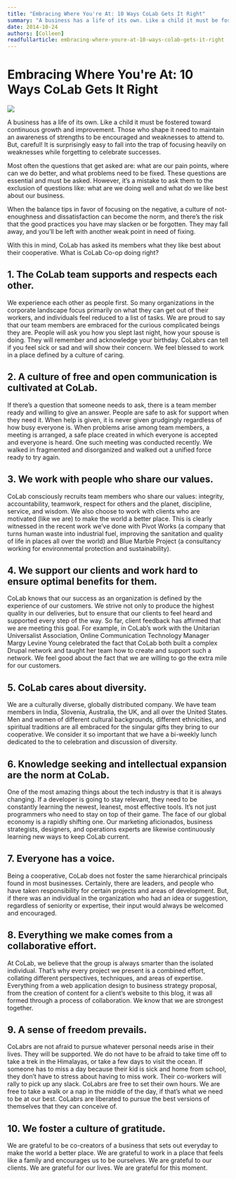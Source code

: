 ```yaml
---
title: "Embracing Where You're At: 10 Ways CoLab Gets It Right"
summary: "A business has a life of its own. Like a child it must be fostered toward continuous growth and improvement. Those who shape it need to maintain an awareness of strengths to be encouraged and weaknesses to attend to. But, careful! It is surprisingly easy to fall into the trap of focusing heavily on weaknesses while forgetting to celebrate successes."
date: 2014-10-24
authors: [Colleen]
readfullarticle: embracing-where-youre-at-10-ways-colab-gets-it-right
---
```


# Embracing Where You're At: 10 Ways CoLab Gets It Right

<img src="/assets/img/blog/2014-10-24.jpg" class="center-element">

A business has a life of its own. Like a child it must be fostered toward continuous growth and improvement. Those who shape it need to maintain an awareness of strengths to be encouraged and weaknesses to attend to. But, careful! It is surprisingly easy to fall into the trap of focusing heavily on weaknesses while forgetting to celebrate successes.

Most often the questions that get asked are: what are our pain points, where can we do better, and what problems need to be fixed. These questions are essential and must be asked. However, it’s a mistake to ask them to the exclusion of questions like: what are we doing well and what do we like best about our business.

When the balance tips in favor of focusing on the negative, a culture of not-enoughness and dissatisfaction can become the norm, and there’s the risk that the good practices you have may slacken or be forgotten. They may fall away, and you’ll be left with another weak point in need of fixing.

With this in mind, CoLab has asked its members what they like best about their cooperative. What is CoLab Co-op doing right?

## 1. The CoLab team supports and respects each other.

We experience each other as people first. So many organizations in the corporate landscape focus primarily on what they can get out of their workers, and individuals feel reduced to a list of tasks. We are proud to say that our team members are embraced for the curious complicated beings they are. People will ask you how you slept last night, how your spouse is doing. They will remember and acknowledge your birthday. CoLabrs can tell if you feel sick or sad and will show their concern. We feel blessed to work in a place defined by a culture of caring.

## 2. A culture of free and open communication is cultivated at CoLab.

If there’s a question that someone needs to ask, there is a team member ready and willing to give an answer. People are safe to ask for support when they need it. When help is given, it is never given grudgingly regardless of how busy everyone is. When problems arise among team members, a meeting is arranged, a safe place created in which everyone is accepted and everyone is heard. One such meeting was conducted recently. We walked in fragmented and disorganized and walked out a unified force ready to try again.

## 3. We work with people who share our values.

CoLab consciously recruits team members who share our values: integrity, accountability, teamwork, respect for others and the planet, discipline, service, and wisdom. We also choose to work with clients who are motivated (like we are) to make the world a better place. This is clearly witnessed in the recent work we’ve done with Pivot Works (a company that turns human waste into industrial fuel, improving the sanitation and quality of life in places all over the world) and Blue Marble Project (a consultancy working for environmental protection and sustainability).

## 4. We support our clients and work hard to ensure optimal benefits for them.

CoLab knows that our success as an organization is defined by the experience of our customers. We strive not only to produce the highest quality in our deliveries, but to ensure that our clients to feel heard and supported every step of the way. So far, client feedback has affirmed that we are meeting this goal. For example, in CoLab’s work with the Unitarian Universalist Association, Online Communication Technology Manager Margy Levine Young celebrated the fact that CoLab both built a complex Drupal network and taught her team how to create and support such a network. We feel good about the fact that we are willing to go the extra mile for our customers.

## 5. CoLab cares about diversity.

We are a culturally diverse, globally distributed company. We have team members in India, Slovenia, Australia, the UK, and all over the United States. Men and women of different cultural backgrounds, different ethnicities, and spiritual traditions are all embraced for the singular gifts they bring to our cooperative. We consider it so important that we have a bi-weekly lunch dedicated to the to celebration and discussion of diversity.

## 6. Knowledge seeking and intellectual expansion are the norm at CoLab.

One of the most amazing things about the tech industry is that it is always changing. If a developer is going to stay relevant, they need to be constantly learning the newest, leanest, most effective tools. It’s not just programmers who need to stay on top of their game. The face of our global economy is a rapidly shifting one. Our marketing aficionados, business strategists, designers, and operations experts are likewise continuously learning new ways to keep CoLab current.

## 7. Everyone has a voice.

Being a cooperative, CoLab does not foster the same hierarchical principals found in most businesses. Certainly, there are leaders, and people who have taken responsibility for certain projects and areas of development. But, if there was an individual in the organization who had an idea or suggestion, regardless of seniority or expertise, their input would always be welcomed and encouraged.

## 8. Everything we make comes from a collaborative effort.

At CoLab, we believe that the group is always smarter than the isolated individual. That’s why every project we present is a combined effort, collating different perspectives, techniques, and areas of expertise. Everything from a web application design to business strategy proposal, from the creation of content for a client’s website to this blog, it was all formed through a process of collaboration. We know that we are strongest together.

## 9. A sense of freedom prevails.

CoLabrs are not afraid to pursue whatever personal needs arise in their lives. They will be supported. We do not have to be afraid to take time off to take a trek in the Himalayas, or take a few days to visit the ocean. If someone has to miss a day because their kid is sick and home from school, they don’t have to stress about having to miss work. Their co-workers will rally to pick up any slack. CoLabrs are free to set their own hours. We are free to take a walk or a nap in the middle of the day, if that’s what we need to be at our best. CoLabrs are liberated to pursue the best versions of themselves that they can conceive of.

## 10. We foster a culture of gratitude.

We are grateful to be co-creators of a business that sets out everyday to make the world a better place. We are grateful to work in a place that feels like a family and encourages us to be ourselves. We are grateful to our clients. We are grateful for our lives. We are grateful for this moment.
